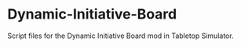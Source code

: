 # Dynamic-Initiative-Board
 Script files for the Dynamic Initiative Board mod in Tabletop Simulator.
